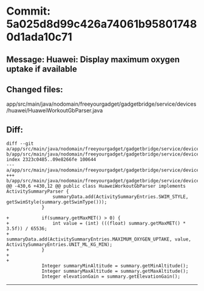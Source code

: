 # Commit: 5a025d8d99c426a74061b958017480d1ada10c71
## Message: Huawei: Display maximum oxygen uptake if available
## Changed files:
app/src/main/java/nodomain/freeyourgadget/gadgetbridge/service/devices/huawei/HuaweiWorkoutGbParser.java

## Diff:
```
diff --git a/app/src/main/java/nodomain/freeyourgadget/gadgetbridge/service/devices/huawei/HuaweiWorkoutGbParser.java b/app/src/main/java/nodomain/freeyourgadget/gadgetbridge/service/devices/huawei/HuaweiWorkoutGbParser.java
index 2323c0485..09e8266fe 100644
--- a/app/src/main/java/nodomain/freeyourgadget/gadgetbridge/service/devices/huawei/HuaweiWorkoutGbParser.java
+++ b/app/src/main/java/nodomain/freeyourgadget/gadgetbridge/service/devices/huawei/HuaweiWorkoutGbParser.java
@@ -430,6 +430,12 @@ public class HuaweiWorkoutGbParser implements ActivitySummaryParser {
                 summaryData.add(ActivitySummaryEntries.SWIM_STYLE, getSwimStyle(summary.getSwimType()));
             }
 
+            if(summary.getMaxMET() > 0) {
+                int value = (int) (((float) summary.getMaxMET() * 3.5f)) / 65536;
+                summaryData.add(ActivitySummaryEntries.MAXIMUM_OXYGEN_UPTAKE, value, ActivitySummaryEntries.UNIT_ML_KG_MIN);
+            }
+
+
             Integer summaryMinAltitude = summary.getMinAltitude();
             Integer summaryMaxAltitude = summary.getMaxAltitude();
             Integer elevationGain = summary.getElevationGain();
```
-----------------------------------
